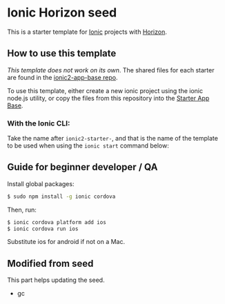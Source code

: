 # Ionic Horizon seed
This is a starter template for [Ionic](http://ionicframework.com/docs/) projects with [Horizon](http://horizon.io/docs/).

## How to use this template

*This template does not work on its own*. The shared files for each starter are found in the [ionic2-app-base repo](https://github.com/driftyco/ionic2-app-base).

To use this template, either create a new ionic project using the ionic node.js utility, or copy the files from this repository into the [Starter App Base](https://github.com/driftyco/ionic2-app-base).

### With the Ionic CLI:

Take the name after `ionic2-starter-`, and that is the name of the template to be used when using the `ionic start` command below:

## Guide for beginner developer / QA

Install global packages:

```bash
$ sudo npm install -g ionic cordova
```

Then, run:

```bash
$ ionic cordova platform add ios
$ ionic cordova run ios
```

Substitute ios for android if not on a Mac.

## Modified from seed
This part helps updating the seed.
- gc
